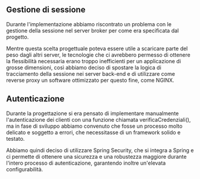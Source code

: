 ## Gestione di sessione
Durante l'implementazione abbiamo riscontrato un problema con le gestione della sessione nel server broker per come era specificata dal progetto.

Mentre questa scelta progettuale poteva essere utile a scaricare parte del peso dagli altri server, le tecnologie che ci avrebbero permesso di ottenere la flessibilità necessaria erano troppo inefficienti per un applicazione di grosse dimensioni, così abbiamo deciso di spostare la logica di tracciamento della sessione nei server back-end e di utilizzare come reverse proxy un software ottimizzato per questo fine, come NGINX.

## Autenticazione
Durante la progettazione si era pensato di implementare manualmente l'autenticazione dei clienti con una funzione chiamata verificaCredenziali(), ma in fase di sviluppo abbiamo convenuto che fosse un processo molto delicato e soggetto a errori, che necessitasse di un framework solido e testato. 

Abbiamo quindi deciso di utilizzare Spring Security, che si integra a Spring e ci permette di ottenere una sicurezza e una robustezza maggiore durante l'intero processo di autenticazione, garantendo inoltre un'elevata configurabilità.
